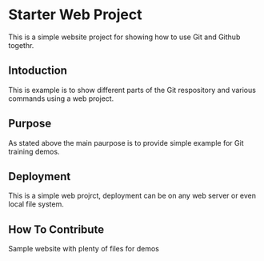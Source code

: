 # Starter Web Project

This is a simple website project for
showing how to use Git and Github togethr.
## Intoduction

This is example is to show different parts
of the Git respository and various commands
using a web project.
## Purpose
As stated above the main paurpose is to 
provide simple example for Git training
demos.
## Deployment

This is a simple web projrct, deployment
can be on any web server or even local
file system.


## How To Contribute

Sample website with plenty of files for demos